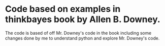 # Code based on examples in thinkbayes book by Allen B. Downey.

The code is based of off Mr. Downey's code in the book including some changes done by me to understand python and explore Mr. Downey's code.
